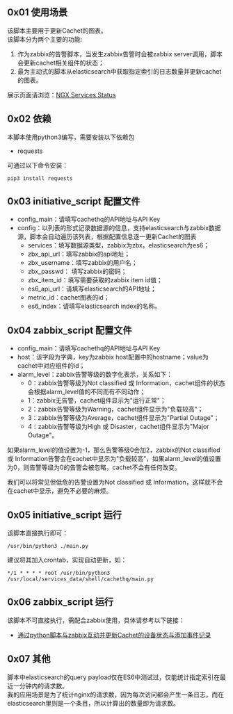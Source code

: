 ## 0x01 使用场景
该脚本主要用于更新Cachet的图表。    
该脚本分为两个主要的功能:  
1. 作为zabbix的告警脚本，当发生zabbix告警时会被zabbix server调用，脚本会更新cachet相关组件的状态；  
2. 最为主动式的脚本从elasticsearch中获取指定索引的日志数量并更新cachet的图表。  

展示页面请浏览：[NGX Services Status](https://status.ngx.hk)

## 0x02 依赖
本脚本使用python3编写，需要安装以下依赖包
* requests    

可通过以下命令安装：    
    
    pip3 install requests

## 0x03 initiative_script 配置文件
* config_main：请填写cachethq的API地址与API Key
* config：以列表的形式记录数据源的信息，支持elasticsearch与zabbix数据源，脚本会自动遍历该列表，根据配置信息逐一更新Cachet的图表
  * services：填写数据源类型，zabbix为zbx，elasticsearch为es6；  
  * zbx_api_url：填写zabbix的api地址；  
  * zbx_username：填写zabbix的用户名；  
  * zbx_passwd： 填写zabbix的密码；  
  * zbx_item_id：填写需要获取的zabbix item id值；  
  * es6_api_url：请填写elasticsearch的API地址；  
  * metric_id：cachet图表的id；  
  * es6_index：请填写elasticsearch index的名称。  
  
## 0x04 zabbix_script 配置文件  
* config_main：请填写cachethq的API地址与API Key  
* host：该字段为字典，key为zabbix host配置中的hostname；value为cachet中对应组件的id；  
* alarm_level：zabbix告警等级的数字化表示，关系如下：  
  * 0：zabbix告警等级为Not classified 或 Information，cachet组件的状态会根据alarm_level值的不同而有不同动作；  
  * 1：zabbix无告警，cachet组件显示为"运行正常"；  
  * 2：zabbix告警等级为Warning，cachet组件显示为"负载较高"；  
  * 3：zabbix告警等级为Average，cachet组件显示为"Partial Outage"； 
  * 4：zabbix告警等级为High 或 Disaster，cachet组件显示为"Major Outage"。  
  
如果alarm_level的值设置为-1，那么告警等级0会加2，zabbix的Not classified 或 Information告警会在cachet中显示为"负载较高"，如果alarm_level的值设置为0，则告警等级为0的告警会被忽略，cachet不会有任何改变。  
  
我们可以将常见但低危的告警设置为Not classified 或 Information，这样就不会在cachet中显示，避免不必要的麻烦。  

## 0x05 initiative_script 运行
该脚本直接执行即可：    
    
    /usr/bin/python3 ./main.py    
    
建议将其加入crontab，实现自动更新，如：    
    
    */1 * * * * root /usr/bin/python3 /usr/local/services_data/shell/cachethq/main.py  
  
## 0x06 zabbix_script 运行  
该脚本不可直接执行，需配合zabbix使用，具体请参考以下链接：  
* [通过python脚本与zabbix互动并更新Cachet的设备状态与添加事件记录](https://ngx.hk/2018/11/08/%E9%80%9A%E8%BF%87python%E8%84%9A%E6%9C%AC%E4%B8%8Ezabbix%E4%BA%92%E5%8A%A8%E5%B9%B6%E6%9B%B4%E6%96%B0cachet%E7%9A%84%E8%AE%BE%E5%A4%87%E7%8A%B6%E6%80%81%E4%B8%8E%E6%B7%BB%E5%8A%A0%E4%BA%8B%E4%BB%B6.html)
  
## 0x07 其他
脚本中elasticsearch的query payload仅在ES6中测试过，仅能统计指定索引在最近一分钟内的请求数。    
我的应用场景是为了统计nginx的请求数，因为每次访问都会产生一条日志，而在elasticsearch里则是一个条目，所以计算出的数量即为请求数。

